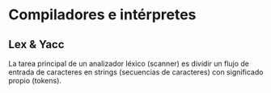 # Compiladores e intérpretes
## Lex & Yacc

La tarea principal de un analizador léxico (scanner) es dividir un flujo de entrada de 
caracteres en strings (secuencias de caracteres) con significado propio (tokens).

